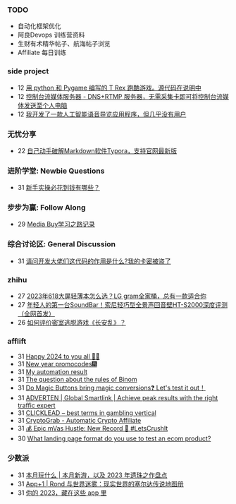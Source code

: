 ### TODO
-  自动化框架优化
-  阿良Devops 训练营资料
-  生财有术精华帖子、航海帖子浏览
-  Affiliate 每日训练

### side project
<!-- sideproject:START -->
-  12 [用 python 和 Pygame 编写的 T Rex 跑酷游戏。源代码在说明中](https://www.youtube.com/watch?v=pZySIXSelCA)
-  12 [控制台流媒体服务器 - DNS+RTMP 服务器，无需采集卡即可将控制台流媒体发送至个人电脑](https://github.com/Aioros/console-streaming-server)
-  12 [我开发了一款人工智能语音导览应用程序，但几乎没有用户](https://www.reddit.com/r/SideProject/comments/18gpp0e/ive_built_an_ai_audio_tour_app_but_have_almost_no/)<!-- sideproject:END -->


### 无忧分享
<!-- ruyo:START -->
-  22 [自己动手破解Markdown软件Typora，支持官网最新版](https://51.ruyo.net/18583.html)<!-- ruyo:END -->

### 进阶学堂: Newbie Questions
<!-- advertcn1:START -->
-  31 [新手实操必花到钱有哪些？](https://www.advertcn.com/thread-113510-1-1.html)<!-- advertcn1:END -->

### 步步为赢: Follow Along
<!-- advertcn2:START -->
-  29 [Media Buy学习之路记录](https://www.advertcn.com/thread-113493-1-1.html)<!-- advertcn2:END -->

### 综合讨论区: General Discussion
<!-- advertcn3:START -->
-  31 [请问开发大佬们这代码的作用是什么?我的卡密被盗了](https://www.advertcn.com/thread-113513-1-1.html)<!-- advertcn3:END -->


### zhihu
<!-- zhihu:START -->
-  27 [2023年618大屏轻薄本怎么选？LG gram全家桶，总有一款适合你](http://zhuanlan.zhihu.com/p/632641888?utm_campaign=rss&utm_medium=rss&utm_source=rss&utm_content=title)
-  27 [年轻人的第一台SoundBar！索尼轻巧型全景声回音壁HT-S2000深度评测（全网首发）](http://zhuanlan.zhihu.com/p/630990296?utm_campaign=rss&utm_medium=rss&utm_source=rss&utm_content=title)
-  26 [如何评价密室逃脱游戏《长安乱》？](http://www.zhihu.com/question/563950552/answer/3045961312?utm_campaign=rss&utm_medium=rss&utm_source=rss&utm_content=title)<!-- zhihu:END -->

### afflift
<!-- afflift:START -->
-  31 [Happy 2024 to you all 🥂🥂](https://afflift.com/f/threads/happy-2024-to-you-all-%F0%9F%A5%82%F0%9F%A5%82.12389/)
-  31 [New year promocodes🎆](https://afflift.com/f/threads/new-year-promocodes%F0%9F%8E%86.12388/)
-  31 [My automation result](https://afflift.com/f/threads/my-automation-result.12387/)
-  31 [The question about the rules of Binom](https://afflift.com/f/threads/the-question-about-the-rules-of-binom.12386/)
-  31 [Do Magic Buttons bring magic conversions❓ Let&#39;s test it out！](https://afflift.com/f/threads/do-magic-buttons-bring-magic-conversions%E2%9D%93-lets-test-it-out%EF%BC%81.12261/)
-  31 [ADVERTEN | Global Smartlink | Achieve peak results with the right traffic expert](https://afflift.com/f/threads/adverten-global-smartlink-achieve-peak-results-with-the-right-traffic-expert.7526/)
-  31 [CLICKLEAD – best terms in gambling vertical](https://afflift.com/f/threads/clicklead-%E2%80%93-best-terms-in-gambling-vertical.7194/)
-  31 [CryptoGrab - Automatic Crypto Affiliate](https://afflift.com/f/threads/cryptograb-automatic-crypto-affiliate.11746/)
-  31 [💰 Epic mVas Hustle: New Record 🚀 #LetsCrushIt](https://afflift.com/f/threads/%F0%9F%92%B0-epic-mvas-hustle-new-record-%F0%9F%9A%80-letscrushit.12305/)
-  30 [What landing page format do you use to test an ecom product?](https://afflift.com/f/threads/what-landing-page-format-do-you-use-to-test-an-ecom-product.12385/)<!-- afflift:END -->

### 少数派
<!-- sspai:START -->
-  31 [本月玩什么 | 本月新游，以及 2023 年遗珠之作盘点](https://sspai.com/post/85480)
-  31 [App+1 | Rond 与世界迷雾：现实世界的塞尔达传说地图册](https://sspai.com/post/85355)
-  31 [你的 2023，藏在这些 app 里](https://sspai.com/post/85390)<!-- sspai:END -->
